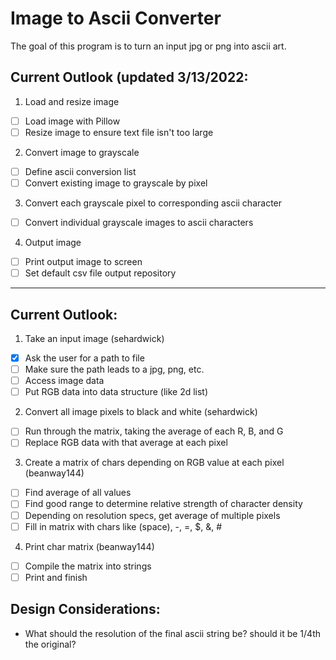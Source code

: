 # Image to Ascii Converter
The goal of this program is to turn an input jpg or png into ascii art.

## Current Outlook (updated 3/13/2022:
1. Load and resize image
 - [ ] Load image with Pillow
 - [ ] Resize image to ensure text file isn't too large

2. Convert image to grayscale
 - [ ] Define ascii conversion list
 - [ ]  Convert existing image to grayscale by pixel

3. Convert each grayscale pixel to corresponding ascii character
 - [ ] Convert individual grayscale images to ascii characters

4. Output image
 - [ ] Print output image to screen
 - [ ] Set default csv file output repository

________________________________________________________________________

## Current Outlook:
1. Take an input image (sehardwick)
- [x] Ask the user for a path to file
- [ ] Make sure the path leads to a jpg, png, etc.
- [ ] Access image data
- [ ] Put RGB data into data structure (like 2d list)

2. Convert all image pixels to black and white (sehardwick)
- [ ] Run through the matrix, taking the average of each R, B, and G
- [ ] Replace RGB data with that average at each pixel

3. Create a matrix of chars depending on RGB value at each pixel (beanway144)
- [ ] Find average of all values
- [ ] Find good range to determine relative strength of character density
- [ ] Depending on resolution specs, get average of multiple pixels
- [ ] Fill in matrix with chars like (space), -, =, $, &, #

4. Print char matrix (beanway144)
- [ ] Compile the matrix into strings
- [ ] Print and finish

## Design Considerations:
- What should the resolution of the final ascii string be? should it be 1/4th the original?

